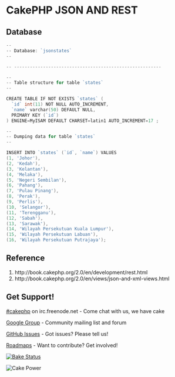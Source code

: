 CakePHP JSON AND REST
=====================
Database
--------
```go
--
-- Database: `jsonstates`
--

-- --------------------------------------------------------

--
-- Table structure for table `states`
--

CREATE TABLE IF NOT EXISTS `states` (
  `id` int(11) NOT NULL AUTO_INCREMENT,
  `name` varchar(50) DEFAULT NULL,
  PRIMARY KEY (`id`)
) ENGINE=MyISAM DEFAULT CHARSET=latin1 AUTO_INCREMENT=17 ;

--
-- Dumping data for table `states`
--

INSERT INTO `states` (`id`, `name`) VALUES
(1, 'Johor'),
(2, 'Kedah'),
(3, 'Kelantan'),
(4, 'Melaka'),
(5, 'Negeri Sembilan'),
(6, 'Pahang'),
(7, 'Pulau Pinang'),
(8, 'Perak'),
(9, 'Perlis'),
(10, 'Selangor'),
(11, 'Terengganu'),
(12, 'Sabah'),
(13, 'Sarawak'),
(14, 'Wilayah Persekutuan Kuala Lumpur'),
(15, 'Wilayah Persekutuan Labuan'),
(16, 'Wilayah Persekutuan Putrajaya');

```
Reference
----------
<ol>
<li>http://book.cakephp.org/2.0/en/development/rest.html</li>
<li>http://book.cakephp.org/2.0/en/views/json-and-xml-views.html</li>
</ol>

Get Support!
------------

[#cakephp](http://webchat.freenode.net/?channels=#cakephp) on irc.freenode.net - Come chat with us, we have cake

[Google Group](https://groups.google.com/group/cake-php) - Community mailing list and forum

[GitHub Issues](https://github.com/cakephp/cakephp/issues) - Got issues? Please tell us!

[Roadmaps](https://github.com/cakephp/cakephp/wiki#roadmaps) - Want to contribute? Get involved!

[![Bake Status](https://secure.travis-ci.org/cakephp/cakephp.png?branch=master)](http://travis-ci.org/cakephp/cakephp)

![Cake Power](https://raw.github.com/cakephp/cakephp/master/lib/Cake/Console/Templates/skel/webroot/img/cake.power.gif)
